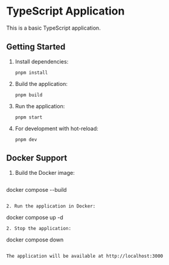 # TypeScript Application

This is a basic TypeScript application.

## Getting Started

1. Install dependencies:
   ```
   pnpm install
   ```

2. Build the application:
   ```
   pnpm build
   ```

3. Run the application:
   ```
   pnpm start
   ```

4. For development with hot-reload:
   ```
   pnpm dev
   ```

## Docker Support

1. Build the Docker image:
   ```
  docker compose --build
   ```

2. Run the application in Docker:
   ```
   docker compose up -d
   ```
2. Stop the application:
   ```
   docker compose down
   ```

The application will be available at http://localhost:3000



